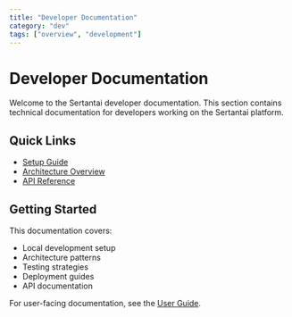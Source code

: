 ```yaml
---
title: "Developer Documentation"
category: "dev"
tags: ["overview", "development"]
---
```


# Developer Documentation

Welcome to the Sertantai developer documentation. This section contains technical documentation for developers working on the Sertantai platform.

## Quick Links

- [Setup Guide](setup.md)
- [Architecture Overview](architecture.md)
- [API Reference](/api/)

## Getting Started

This documentation covers:

- Local development setup
- Architecture patterns
- Testing strategies
- Deployment guides
- API documentation

For user-facing documentation, see the [User Guide](../user/index.md).